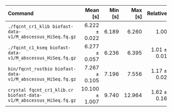 | Command | Mean [s] | Min [s] | Max [s] | Relative |
|:---|---:|---:|---:|---:|
| `./fqcnt_cr1_klib biofast-data-v1/M_abscessus_HiSeq.fq.gz` | 6.222 ± 0.022 | 6.189 | 6.260 | 1.00 |
| `./fqcnt_c1_kseq biofast-data-v1/M_abscessus_HiSeq.fq.gz` | 6.277 ± 0.057 | 6.236 | 6.395 | 1.01 ± 0.01 |
| `bin/fqcnt_rustbio biofast-data-v1/M_abscessus_HiSeq.fq.gz` | 7.267 ± 0.105 | 7.196 | 7.556 | 1.17 ± 0.02 |
| `crystal fqcnt_cr1_klib.cr biofast-data-v1/M_abscessus_HiSeq.fq.gz` | 10.100 ± 1.007 | 9.740 | 12.964 | 1.62 ± 0.16 |
